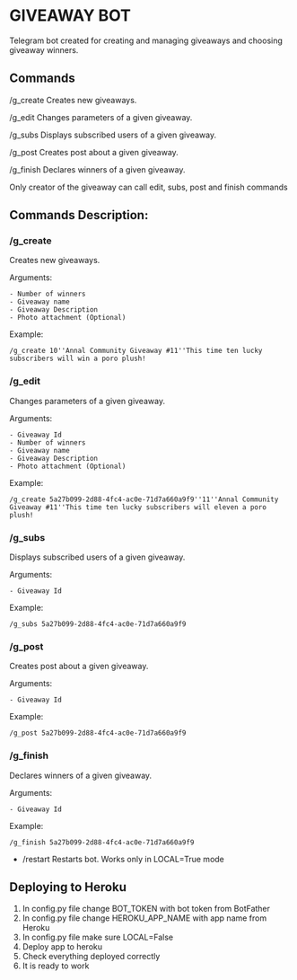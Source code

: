 # GIVEAWAY BOT

Telegram bot created for creating and managing giveaways and choosing giveaway winners.

## Commands 

/g_create   Creates new giveaways.

/g_edit     Changes parameters of a given giveaway. 

/g_subs     Displays subscribed users of a given giveaway. 

/g_post     Creates post about a given giveaway.

/g_finish   Declares winners of a given giveaway.

Only creator of the giveaway can call edit, subs, post and finish commands

## Commands Description:

### /g_create 
Creates new giveaways.

Arguments:

    - Number of winners
    - Giveaway name
    - Giveaway Description
    - Photo attachment (Optional)

Example:

`/g_create 10''Annal Community Giveaway #11''This time ten lucky subscribers will win a poro plush!`
    

### /g_edit 
Changes parameters of a given giveaway. 

Arguments:

    - Giveaway Id
    - Number of winners
    - Giveaway name
    - Giveaway Description
    - Photo attachment (Optional) 

Example:

`/g_create 5a27b099-2d88-4fc4-ac0e-71d7a660a9f9''11''Annal Community Giveaway #11''This time ten lucky subscribers will eleven a poro plush!`

### /g_subs 
Displays subscribed users of a given giveaway. 

Arguments:

    - Giveaway Id

Example:

`/g_subs 5a27b099-2d88-4fc4-ac0e-71d7a660a9f9`

### /g_post 
Creates post about a given giveaway.

Arguments:

    - Giveaway Id

Example:

`/g_post 5a27b099-2d88-4fc4-ac0e-71d7a660a9f9`
    
### /g_finish 
Declares winners of a given giveaway.

Arguments:

    - Giveaway Id

Example:

`/g_finish 5a27b099-2d88-4fc4-ac0e-71d7a660a9f9`

- /restart Restarts bot. Works only in LOCAL=True mode

## Deploying to Heroku

1. In config.py file change BOT_TOKEN with bot token from BotFather
1. In config.py file change HEROKU_APP_NAME with app name from Heroku
1. In config.py file make sure LOCAL=False
1. Deploy app to heroku
1. Check everything deployed correctly
1. It is ready to work